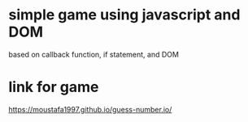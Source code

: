 # simple game using javascript and DOM
 based on callback function, if statement, and DOM 
# link for game
https://moustafa1997.github.io/guess-number.io/

